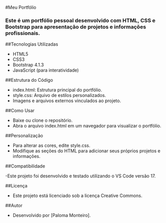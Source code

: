 #Meu Portfólio 

### Este é um portfólio pessoal desenvolvido com HTML, CSS e Bootstrap para apresentação de projetos e informações profissionais.

##Tecnologias Utilizadas

- HTML5
- CSS3
- Bootstrap 4.1.3
- JavaScript (para interatividade)

##Estrutura do Código

- index.html: Estrutura principal do portfólio.
- style.css: Arquivo de estilos personalizados.
- Imagens e arquivos externos vinculados ao projeto.

##Como Usar

- Baixe ou clone o repositório.
- Abra o arquivo index.html em um navegador para visualizar o portfólio.

##Personalização

- Para alterar as cores, edite style.css.
- Modifique as seções do HTML para adicionar seus próprios projetos e informações.

##Compatibilidade

-Este projeto foi desenvolvido e testado utilizando o VS Code versão 17.

##Licença

- Este projeto está licenciado sob a licença Creative Commons.

##Autor

- Desenvolvido por [Paloma Monteiro].

